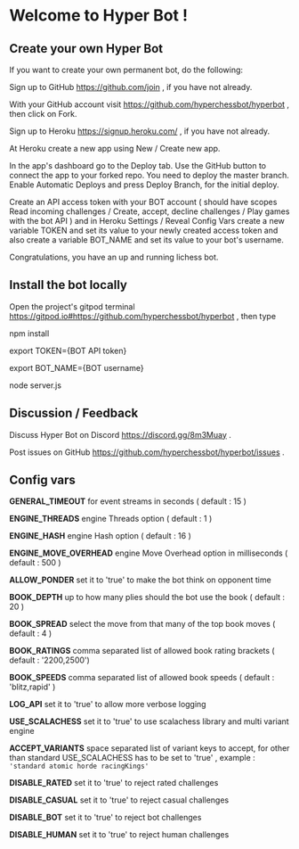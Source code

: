 # Welcome to Hyper Bot !
## Create your own Hyper Bot
If you want to create your own permanent bot, do the following:  
  
Sign up to GitHub https://github.com/join , if you have not already.  
  
With your GitHub account visit https://github.com/hyperchessbot/hyperbot , then click on Fork.  
  
Sign up to Heroku https://signup.heroku.com/ , if you have not already.  
  
At Heroku create a new app using New / Create new app.  
  
In the app's dashboard go to the Deploy tab. Use the GitHub button to connect the app to your forked repo. You need to deploy the master branch. Enable Automatic Deploys and press Deploy Branch, for the initial deploy.  
  
Create an API access token with your BOT account ( should have scopes Read incoming challenges / Create, accept, decline challenges / Play games with the bot API ) and in Heroku Settings / Reveal Config Vars create a new variable TOKEN and set its value to your newly created access token and also create a variable BOT_NAME and set its value to your bot's username.  
  
Congratulations, you have an up and running lichess bot.
## Install the bot locally
Open the project's gitpod terminal https://gitpod.io#https://github.com/hyperchessbot/hyperbot , then type  
  
npm install  
  
export TOKEN={BOT API token}  
  
export BOT_NAME={BOT username}  
  
node server.js
## Discussion / Feedback
Discuss Hyper Bot on Discord https://discord.gg/8m3Muay .  
  
Post issues on GitHub https://github.com/hyperchessbot/hyperbot/issues .
## Config vars
**GENERAL_TIMEOUT** for event streams in seconds ( default : 15 )  
  
**ENGINE_THREADS** engine Threads option ( default : 1 )  
  
**ENGINE_HASH** engine Hash option ( default : 16 )  
  
**ENGINE_MOVE_OVERHEAD** engine Move Overhead option in milliseconds ( default : 500 )  
  
**ALLOW_PONDER** set it to 'true' to make the bot think on opponent time  
  
**BOOK_DEPTH** up to how many plies should the bot use the book ( default : 20 )  
  
**BOOK_SPREAD** select the move from that many of the top book moves ( default : 4 )  
  
**BOOK_RATINGS** comma separated list of allowed book rating brackets ( default : '2200,2500')  
  
**BOOK_SPEEDS** comma separated list of allowed book speeds ( default : 'blitz,rapid' )  
  
**LOG_API** set it to 'true' to allow more verbose logging  
  
**USE_SCALACHESS** set it to 'true' to use scalachess library and multi variant engine  
  
**ACCEPT_VARIANTS** space separated list of variant keys to accept, for other than standard USE_SCALACHESS has to be set to 'true' , example : `'standard atomic horde racingKings'`  
  
**DISABLE_RATED** set it to 'true' to reject rated challenges  
  
**DISABLE_CASUAL** set it to 'true' to reject casual challenges  
  
**DISABLE_BOT** set it to 'true' to reject bot challenges  
  
**DISABLE_HUMAN** set it to 'true' to reject human challenges